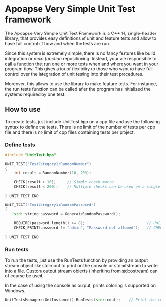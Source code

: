 # Apoapse Very Simple Unit Test framework
The Apoapse Very Simple Unit Test Framework is a C++ 14, single-header library, that provides easy definitions of unit and feature tests and allow to have full control of how and when the tests are run.

Since this system is extremely simple, there is no fancy features like build integration or *main function* repositioning. Instead, your are responsible to call a function that run one or more tests when and where you want in your program flow. This gives a lot of flexibility to those who want to have full control over the integration of unit testing into their test procedures.

Moreover, this allows to use the library to make feature tests. For instance, the run tests function can be called after the program has initialized the systems required by one test.

## How to use
To create tests, just include UnitTest.hpp on a cpp file and use the following syntax to define the tests. There is no limit of the number of tests per cpp file and there is no limit of cpp files containing tests per project.
### Define tests
```cpp
#include "UnitTest.hpp"

UNIT_TEST("TestCategory1:RandomNumber")
{
	int result = RandomNumber(10, 200);
	
	CHECK(result > 10);		// Simple check macro
	CHECK(result < 200);	// Multiple checks can be used on a single test
	
} UNIT_TEST_END

UNIT_TEST("TestCategory1:RandomPassword")
{
	std::string password = GenerateRandomPassword();
	
	REQUIRE(password.length() >= 8);							// Unlike a CHECK, a REQUIRE stop the code execution if it fail
	CHECK_PRINT(password != "admin", "Password not allowed");	// CHECK_PRINT regular check but print a custom debug message
	
} UNIT_TEST_END
```

### Run tests
To run the tests, just use the RunTests function by providing an output stream object like std::cout to print on the console or std::ofstream to write into a file.
Custom output stream objects (inheriting from std::ostream) can of course be used.

In the case of using the console as output, prints coloring is supported on Windows.

```cpp
UnitTestsManager::GetInstance().RunTests(std::cout);	// Print the results on the console
```